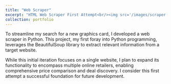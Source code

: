 ```yaml
---
title: "Web Scraper"
excerpt: "HTML Web Scraper First Attempt<br/><img src='/images/scraper.png'>"
collection: portfolio
---
```


To streamline my search for a new graphics card, I developed a web scraper in Python. 
This project, my first foray into Python programming, leverages the BeautifulSoup library to 
extract relevant information from a target website.

While this initial iteration focuses on a single website, I plan to expand its functionality to encompass 
multiple online retailers, enabling comprehensive price comparison and deal discovery. 
I consider this first attempt a successful foundation for future development.
